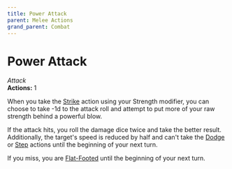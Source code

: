 ```yaml
---
title: Power Attack
parent: Melee Actions
grand_parent: Combat
---
```


# Power Attack
*Attack*<br>
**Actions:** 1

When you take the [Strike](https://stormchaserroleplaying.com/stormchaserRPG/Combat/Actions/Strike/) action using your Strength modifier, you can choose to take -1d to the attack roll and attempt to put more of your raw strength behind a powerful blow. 

If the attack hits, you roll the damage dice twice and take the better result. Additionally, the target's speed is reduced by half and can't take the [Dodge](https://stormchaserroleplaying.com/stormchaserRPG/Combat/Actions/Dodge/) or [Step](https://stormchaserroleplaying.com/stormchaserRPG/Combat/Moves/Step/) actions until the beginning of your next turn.

If you miss, you are [Flat-Footed](https://stormchaserroleplaying.com/stormchaserRPG/Conditions/Flatfooted/) until the beginning of your next turn.
